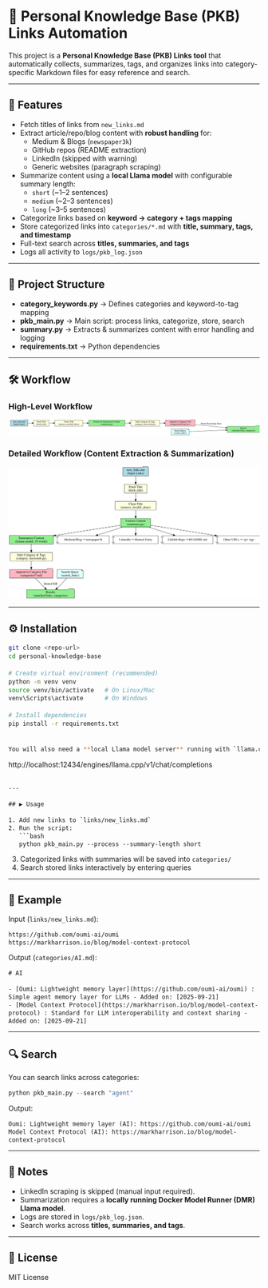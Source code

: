 # 🧠 Personal Knowledge Base (PKB) Links Automation

This project is a **Personal Knowledge Base (PKB) Links tool** that automatically collects, summarizes, tags, and organizes links into category-specific Markdown files for easy reference and search.

---

## 🚀 Features
- Fetch titles of links from `new_links.md`
- Extract article/repo/blog content with **robust handling** for:
  - Medium & Blogs (`newspaper3k`)
  - GitHub repos (README extraction)
  - LinkedIn (skipped with warning)
  - Generic websites (paragraph scraping)
- Summarize content using a **local Llama model** with configurable summary length:
  - `short` (~1–2 sentences)
  - `medium` (~2–3 sentences)
  - `long` (~3–5 sentences)
- Categorize links based on **keyword → category + tags mapping**
- Store categorized links into `categories/*.md` with **title, summary, tags, and timestamp**
- Full-text search across **titles, summaries, and tags**
- Logs all activity to `logs/pkb_log.json`

---

## 📂 Project Structure
- **category_keywords.py** → Defines categories and keyword-to-tag mapping  
- **pkb_main.py** → Main script: process links, categorize, store, search  
- **summary.py** → Extracts & summarizes content with error handling and logging  
- **requirements.txt** → Python dependencies  

---

## 🛠️ Workflow

### High-Level Workflow
![Workflow](images/pkb_workflow.svg)

### Detailed Workflow (Content Extraction & Summarization)
![Detailed Workflow](images/pkb_detailed_workflow.svg)

---

## ⚙️ Installation

```bash
git clone <repo-url>
cd personal-knowledge-base

# Create virtual environment (recommended)
python -m venv venv
source venv/bin/activate   # On Linux/Mac
venv\Scripts\activate      # On Windows

# Install dependencies
pip install -r requirements.txt


You will also need a **local Llama model server** running with `llama.cpp` exposed at:  
```
http://localhost:12434/engines/llama.cpp/v1/chat/completions
```

---

## ▶️ Usage

1. Add new links to `links/new_links.md`
2. Run the script:
   ```bash
   python pkb_main.py --process --summary-length short
   ```
3. Categorized links with summaries will be saved into `categories/`
4. Search stored links interactively by entering queries

---

## 📌 Example
Input (`links/new_links.md`):
```
https://github.com/oumi-ai/oumi
https://markharrison.io/blog/model-context-protocol
```

Output (`categories/AI.md`):
```
# AI

- [Oumi: Lightweight memory layer](https://github.com/oumi-ai/oumi) : Simple agent memory layer for LLMs - Added on: [2025-09-21]
- [Model Context Protocol](https://markharrison.io/blog/model-context-protocol) : Standard for LLM interoperability and context sharing - Added on: [2025-09-21]
```

---

## 🔍 Search
You can search links across categories:
```python
python pkb_main.py --search "agent"

```
Output:
```
Oumi: Lightweight memory layer (AI): https://github.com/oumi-ai/oumi
Model Context Protocol (AI): https://markharrison.io/blog/model-context-protocol
```

---

## 📝 Notes
- LinkedIn scraping is skipped (manual input required).
- Summarization requires a **locally running Docker Model Runner (DMR) Llama model**.
- Logs are stored in `logs/pkb_log.json`.
- Search works across **titles, summaries, and tags**.

---

## 📖 License
MIT License